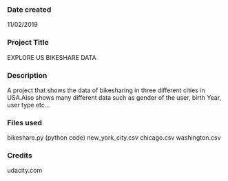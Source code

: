 ### Date created
11/02/2019

### Project Title
EXPLORE US BIKESHARE DATA

### Description
A project that shows the data of bikesharing in three different cities in USA.Also shows many different data such as gender of the user, birth Year, user type etc...

### Files used
bikeshare.py (python code)
new_york_city.csv
chicago.csv
washington.csv

### Credits
udacity.com
